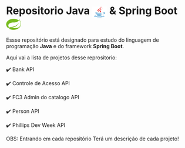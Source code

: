 # Repositorio __Java__ <img align="center" alt="Java" height="30" width="40" src="https://github.com/devicons/devicon/blob/master/icons/java/java-original.svg"> & __Spring   Boot__<img align="center" alt="Spring Boot" height="30" width="40" src="https://github.com/devicons/devicon/blob/master/icons/spring/spring-original.svg"> 




Essse repositório está designado para estudo do linguagem de programação __Java__ e do framework __Spring Boot__.

Aqui vai a lista de projetos desse reprositorio:

:heavy_check_mark: Bank API

:heavy_check_mark: Controle de Acesso API

:heavy_check_mark: FC3 Admin do catalogo API

:heavy_check_mark: Person API

:heavy_check_mark: Phillips Dev Week API


OBS: Entrando em cada repositório Terá um descrição de cada projeto!
